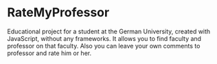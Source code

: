# RateMyProfessor

Educational project for a student at the German University, created with JavaScript, without any frameworks. It allows you to find faculty and professor on that faculty. Also you can leave your own comments to professor and rate him or her.